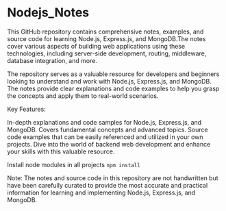 # Nodejs_Notes
This GitHub repository contains comprehensive notes, examples, and source code for learning Node.js, Express.js, and MongoDB.The notes cover various aspects of building web applications using these technologies, 
including server-side development, routing, middleware, database integration, and more.

The repository serves as a valuable resource for developers and beginners looking to understand and work with Node.js, Express.js, and MongoDB. 
The notes provide clear explanations and code examples to help you grasp the concepts and apply them to real-world scenarios.

Key Features:

In-depth explanations and code samples for Node.js, Express.js, and MongoDB.
Covers fundamental concepts and advanced topics.
Source code examples that can be easily referenced and utilized in your own projects.
Dive into the world of backend web development and enhance your skills with this valuable resource.

Install node modules in all projects
```npm install```

Note: The notes and source code in this repository are not handwritten but have been carefully curated to provide the most accurate and practical information for 
learning and implementing Node.js, Express.js, and MongoDB.
